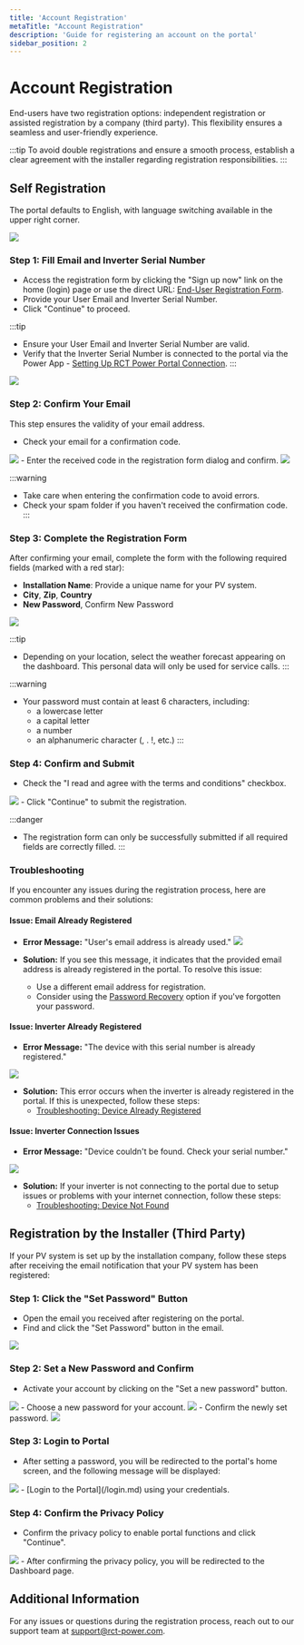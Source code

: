 ```yaml
---
title: 'Account Registration'
metaTitle: "Account Registration"
description: 'Guide for registering an account on the portal'
sidebar_position: 2
---
```


# Account Registration

End-users have two registration options: independent registration or assisted registration by a company (third party).
This flexibility ensures a seamless and user-friendly experience.

:::tip
To avoid double registrations and ensure a smooth process, establish a clear agreement with the installer regarding
registration responsibilities.
:::

## Self Registration

The portal defaults to English, with language switching available in the upper right corner.

<img src="/img/screenshots/end-user-registration-6.png" class="img-50"/>

### Step 1: Fill Email and Inverter Serial Number

- Access the registration form by clicking the "Sign up now" link on the home (login) page or use the direct
  URL: [End-User Registration Form](https://rct-portal.com/registration/user/en).
- Provide your User Email and Inverter Serial Number.
- Click "Continue" to proceed.

:::tip
- Ensure your User Email and Inverter Serial Number are valid.
- Verify that the Inverter Serial Number is connected to the portal via the Power
  App - [Setting Up RCT Power Portal Connection](/end-user-manual/requirements.md).
:::
<img src="/img/screenshots/end-user-registration-1.png"/>

### Step 2: Confirm Your Email

This step ensures the validity of your email address.

- Check your email for a confirmation code.
<img src="/img/screenshots/end-user-registration-7.png" class="img-50"/>
- Enter the received code in the registration form dialog and confirm.
<img src="/img/screenshots/end-user-registration-3.png" class="img-50"/>

:::warning
- Take care when entering the confirmation code to avoid errors.
- Check your spam folder if you haven't received the confirmation code.
:::

### Step 3: Complete the Registration Form

After confirming your email, complete the form with the following required fields (marked with a red star):

- **Installation Name**: Provide a unique name for your PV system.
- **City**, **Zip**, **Country**
- **New Password**, Confirm New Password

<img src="/img/screenshots/end-user-registration-4.png"/>

:::tip
- Depending on your location, select the weather forecast appearing on the dashboard. This personal data will only be
  used for service calls.
:::

:::warning
- Your password must contain at least 6 characters, including:
    - a lowercase letter
    - a capital letter
    - a number
    - an alphanumeric character (, . !, etc.)
:::

### Step 4: Confirm and Submit

- Check the "I read and agree with the terms and conditions" checkbox.
<img src="/img/screenshots/end-user-registration-5.png" class="img-50"/>
- Click "Continue" to submit the registration.

:::danger
- The registration form can only be successfully submitted if all required fields are correctly filled.
:::

### Troubleshooting

If you encounter any issues during the registration process, here are common problems and their solutions:

#### Issue: Email Already Registered

- **Error Message:** "User's email address is already used."
  <img src="/img/screenshots/end-user-registration-8.png" />

- **Solution:** If you see this message, it indicates that the provided email address is already registered in the portal. To resolve this issue:
  - Use a different email address for registration.
  - Consider using the [Password Recovery](/password-recovery.md) option if you've forgotten your password.

#### Issue: Inverter Already Registered

- **Error Message:** "The device with this serial number is already registered."
<img src="/img/screenshots/end-user-registration-9.png" />

- **Solution:** This error occurs when the inverter is already registered in the portal. If this is unexpected, follow these steps:
  - [Troubleshooting: Device Already Registered](../end-user-manual/troubleshooting/device-already-registered)

#### Issue: Inverter Connection Issues

- **Error Message:** "Device couldn't be found. Check your serial number."
<img src="/img/screenshots/end-user-registration-10.png" />

- **Solution:** If your inverter is not connecting to the portal due to setup issues or problems with your internet connection, follow these steps:
  - [Troubleshooting: Device Not Found](../end-user-manual/troubleshooting/device-not-found)


## Registration by the Installer (Third Party)

If your PV system is set up by the installation company, follow these steps after receiving the email notification that your PV system has been registered:

### Step 1: Click the "Set Password" Button

- Open the email you received after registering on the portal.
- Find and click the "Set Password" button in the email.
<img src="/img/screenshots/end-user-registration-11.png" class="img-50"/>

### Step 2: Set a New Password and Confirm

- Activate your account by clicking on the "Set a new password" button.
<img src="/img/screenshots/end-user-registration-12.png" class="img-50"/>
- Choose a new password for your account.
<img src="/img/screenshots/end-user-registration-14.png" class="img-50"/>
- Confirm the newly set password.
<img src="/img/screenshots/end-user-registration-13.png" class="img-50"/>

### Step 3: Login to Portal

- After setting a password, you will be redirected to the portal's home screen, and the following message will be displayed:
<img src="/img/screenshots/end-user-registration-15.png"  class="img-50"/>
- [Login to the Portal](/login.md) using your credentials.

### Step 4: Confirm the Privacy Policy

- Confirm the privacy policy to enable portal functions and click "Continue".
<img src="/img/screenshots/end-user-registration-16.png" class="img-50"/>
- After confirming the privacy policy, you will be redirected to the Dashboard page.

## Additional Information

For any issues or questions during the registration process, reach out to our support team
at [support@rct-power.com](mailto:support@rct-power.com).
